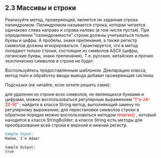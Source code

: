## 2.3 Массивы и строки

Реализуйте метод, проверяющий, является ли заданная строка палиндромом. Палиндромом называется строка, которая читается одинаково слева направо и справа налево (в том числе пустая). При определении "палиндромности" строки должны учитываться только буквы и цифры. А пробелы, знаки препинания, а также регистр символов должны игнорироваться. Гарантируется, что в метод попадают только строки, состоящие из символов ASCII (цифры, латинские буквы, знаки препинания). Т.е. русских, китайских и прочих экзотических символов в строке не будет.

Воспользуйтесь предоставленным шаблоном. Декларацию класса, метод main и обработку ввода-вывода добавит проверяющая система.

Подсказки (не читайте, если хотите решить сами):

для удаления из строки всех символов, не являющихся буквами и цифрами, можно воспользоваться регулярным выражением <convert style=color:red> "[^a-zA-Z0-9]" ; </convert> найдите в классе String метод, выполняющий замену по регулярному выражению;
для перестановки символов строки в обратном порядке можно воспользоваться методом <convert style=color:red> reverse() </convert>, который находится в классе StringBuilder;
в классе String есть методы для преобразования всей строки в верхний и нижний регистр.

```markdown
Sample Input:
Madam, I'm Adam!

Sample Output:
true
```